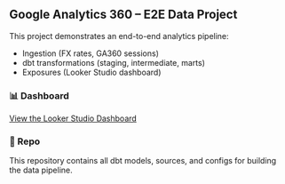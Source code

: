 ## Google Analytics 360 – E2E Data Project

This project demonstrates an end-to-end analytics pipeline:
- Ingestion (FX rates, GA360 sessions)
- dbt transformations (staging, intermediate, marts)
- Exposures (Looker Studio dashboard)

### 📊 Dashboard
[View the Looker Studio Dashboard](https://lookerstudio.google.com/reporting/b806d875-068d-42c0-bf27-b2b18871746e)

### 📂 Repo
This repository contains all dbt models, sources, and configs for building the data pipeline.
